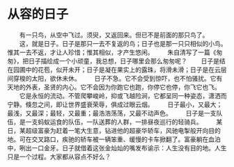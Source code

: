 # 从容的日子
　　有一只鸟，从空中飞过。须臾，又返回来。但已不是前面的那只鸟了。 
　　这，就是日子。日子是那只一去不复返的鸟；日子也是那一只只相似的小鸟。惟其一去不返，才让人珍惜；惟其相似，才产生悠闲。 
　　朱自清写了一篇《匆匆》，把日子描绘成一个小顽童，我总想，日子哪里会那么匆匆呢？ 
　　日子是结在园圃中的花苞，似开未开；日子是凝在果实上的露珠，将滑未滑；日子是在云层间穿梭的太阳，欲休未休。 
　　日子不急。它不会受到惊吓，也不怕骚扰。它有天地的外表，圣贤的内心。它不会因为你跑它也跑，你停它也停，你飞它也飞。 
　　它是永恒的流动。不管爬攀峻岭，抑或飞越险涧，它都呈同一种姿态，潇洒而宁静。倏忽之间，即让世界盛衰荣辱，俱成过眼云烟。 
　　日子最小，又最大；最浅，又最深；最轻，又最重；最浩浩荡荡，又最不动声色。 
　　日子是一支队伍，是一支蚂蚁运食的队伍，一队送葬的人群，一排昼夜巡行的轻骑兵。 
　　某日，某超级富豪为赶着一笔大生意，钻进他的超豪华轿车，风驰电掣般开向目的地。可在交叉路口，疾驰的轿车被一辆笨重、缓慢的卡车掀翻了。富豪躺在血泊中，咧出一口金牙。日子就借着这张金灿灿的嘴发布谕示：人生没有目的地。人生只是一个过程。大家都从容点不好么？
 